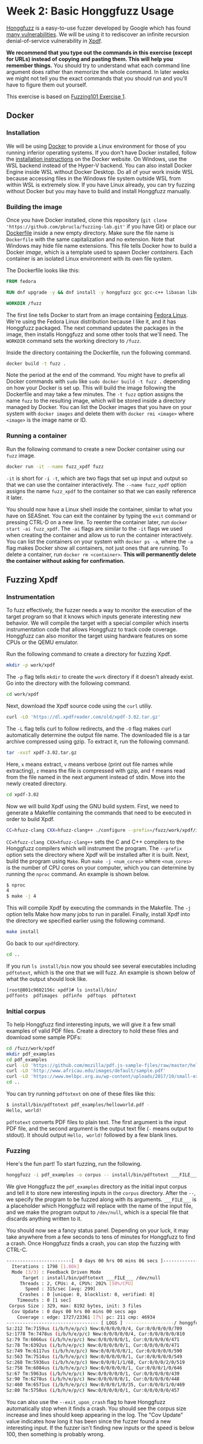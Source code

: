 # Week 2: Basic Honggfuzz Usage

[Honggfuzz](https://honggfuzz.dev) is a easy-to-use fuzzer developed by Google which has found [many vulnerabilities](https://github.com/google/honggfuzz#trophies).
We will be using it to rediscover an infinite recursion denial-of-service vulnerability in [Xpdf](https://www.xpdfreader.com).

**We recommend that you type out the commands in this exercise (except for URLs) instead of copying and pasting them.
This will help you remember things.**
You should try to understand what each command line argument does rather than memorize the whole command.
In later weeks we might not tell you the exact commands that you should run and you'll have to figure them out yourself.

This exercise is based on [Fuzzing101 Exercise 1](https://github.com/antonio-morales/Fuzzing101/tree/main/Exercise%201).

## Docker

### Installation

We will be using [Docker](https://www.docker.com) to provide a Linux environment for those of you running inferior operating systems.
If you don't have Docker installed, follow the [installation instructions](https://docs.docker.com/get-docker/) on the Docker website.
On Windows, use the WSL backend instead of the Hyper-V backend.
You can also install Docker Engine inside WSL without Docker Desktop.
Do all of your work inside WSL because accessing files in the Windows file system outside WSL from within WSL is extremely slow.
If you have Linux already, you can try fuzzing without Docker but you may have to build and install Honggfuzz manually.

### Building the image

Once you have Docker installed, clone this repository (`git clone 'https://github.com/pbrucla/fuzzing-lab.git'` if you have Git) or place our [Dockerfile](https://github.com/pbrucla/fuzzing-lab/blob/main/Dockerfile) inside a new empty directory.
Make sure the file name is `Dockerfile` with the same capitalization and no extension.
Note that Windows may hide file name extensions.
This file tells Docker how to build a Docker *image*, which is a template used to spawn Docker *containers*.
Each container is an isolated Linux environment with its own file system.

The Dockerfile looks like this:

```dockerfile
FROM fedora

RUN dnf upgrade -y && dnf install -y honggfuzz gcc gcc-c++ libasan libubsan make cmake autoconf git

WORKDIR /fuzz
```

The first line tells Docker to start from an image containing [Fedora Linux](https://fedoraproject.org).
We're using the Fedora Linux distribution because I like it, and it has Honggfuzz packaged.
The next command updates the packages in the image, then installs Honggfuzz and some other tools that we'll need. The `WORKDIR` command sets the working directory to `/fuzz`.

Inside the directory containing the Dockerfile, run the following command.

```bash
docker build -t fuzz .
```

Note the period at the end of the command. You might have to prefix all Docker commands with `sudo` like `sudo docker build -t fuzz .` depending on how your Docker is set up. This will build the image following the Dockerfile and may take a few minutes. The `-t fuzz` option assigns the name `fuzz` to the resulting image, which will be stored inside a directory managed by Docker. You can list the Docker images that you have on your system with `docker images` and delete them with `docker rmi <image>` where `<image>` is the image name or ID.

### Running a container

Run the following command to create a new Docker container using our `fuzz` image. 

```bash
docker run -it --name fuzz_xpdf fuzz
```

`-it` is short for `-i -t`, which are two flags that set up input and output so that we can use the container interactively. The `--name fuzz_xpdf` option assigns the name `fuzz_xpdf` to the container so that we can easily reference it later.

You should now have a Linux shell inside the container, similar to what you have on SEASnet. You can exit the container by typing the `exit` command or pressing CTRL-D on a new line. To reenter the container later, run `docker start -ai fuzz_xpdf`. The `-ai` flags are similar to the `-it` flags we used when creating the container and allow us to run the container interactively. You can list the containers on your system with `docker ps -a`, where the `-a` flag makes Docker show all containers, not just ones that are running. To delete a container, run `docker rm <container>`.
**This will permanently delete the container without asking for confirmation.**

## Fuzzing Xpdf

### Instrumentation

To fuzz effectively, the fuzzer needs a way to monitor the execution of the target program so that it knows which inputs generate interesting new behavior. We will compile the target with a special compiler which inserts instrumentation code that allows Honggfuzz to track code coverage. Honggfuzz can also monitor the target using hardware features on some CPUs or the QEMU emulator.

Run the following command to create a directory for fuzzing Xpdf.

```bash
mkdir -p work/xpdf
```

The `-p` flag tells `mkdir` to create the `work` directory if it doesn't already exist. Go into the directory with the following command.

```bash
cd work/xpdf
```

Next, download the Xpdf source code using the `curl` utiliy.

```bash
curl -LO 'https://dl.xpdfreader.com/old/xpdf-3.02.tar.gz'
```

The `-L` flag tells curl to follow redirects, and the `-O` flag makes curl automatically determine the output file name. The downloaded file is a tar archive compressed using gzip. To extract it, run the following command.

```bash
tar -xvzf xpdf-3.02.tar.gz
```

Here, `x` means extract, `v` means verbose (print out file names while extracting), `z` means the file is compressed with gzip, and `f` means read from the file named in the next argument instead of stdin. Move into the newly created directory.

```bash
cd xpdf-3.02
```

Now we will build Xpdf using the GNU build system. First, we need to generate a Makefile containing the commands that need to be executed in order to build Xpdf.

```bash
CC=hfuzz-clang CXX=hfuzz-clang++ ./configure --prefix=/fuzz/work/xpdf/install
```

`CC=hfuzz-clang CXX=hfuzz-clang++` sets the C and C++ compilers to the Honggfuzz compilers which will instrument the program. The `--prefix` option sets the directory where Xpdf will be installed after it is built. Next, build the program using `Make`. Run `make -j <num_cores>` where `<num_cores>` is the number of CPU cores on your computer, which you can determine by running the `nproc` command. An example is shown below.

```bash
$ nproc
4
$ make -j 4
```

This will compile Xpdf by executing the commands in the Makefile. The `-j` option tells Make how many jobs to run in parallel. Finally, install Xpdf into the directory we specified earlier using the following command.

```bash
make install
```

Go back to our `xpdf`directory.

```bash
cd ..
```

If you run `ls install/bin` now you should see several executables including `pdftotext`, which is the one that we will fuzz. An example is shown below of what the output should look like.

```bash
[root@801c9602156c xpdf]# ls install/bin/
pdffonts  pdfimages  pdfinfo  pdftops  pdftotext
```

### Initial corpus

To help Honggfuzz find interesting inputs, we will give it a few small examples of valid PDF files.
Create a directory to hold these files and download some sample PDFs:

```sh
cd /fuzz/work/xpdf
mkdir pdf_examples
cd pdf_examples
curl -LO 'https://github.com/mozilla/pdf.js-sample-files/raw/master/helloworld.pdf'
curl -LO 'http://www.africau.edu/images/default/sample.pdf'
curl -LO 'https://www.melbpc.org.au/wp-content/uploads/2017/10/small-example-pdf-file.pdf'
cd ..
```

You can try running `pdftotext` on one of these files like this:

```bash
$ install/bin/pdftotext pdf_examples/helloworld.pdf -
Hello, world!


```

`pdftotext` converts PDF files to plain text. The first argument is the input PDF file, and the second argument is the output text file (`-` means output to stdout). It should output `Hello, world!` followed by a few blank lines.

### Fuzzing

Here's the fun part! To start fuzzing, run the following.

```bash
honggfuzz -i pdf_examples -o corpus -- install/bin/pdftotext ___FILE___ /dev/null
```

We give Honggfuzz the `pdf_examples` directory as the initial input corpus and tell it to store new interesting inputs in the `corpus` directory. After the `--`, we specify the program to be fuzzed along with its arguments. `___FILE___` is a placeholder which Honggfuzz will replace with the name of the input file, and we make the program output to `/dev/null`, which is a special file that discards anything written to it.

You should now see a fancy status panel. Depending on your luck, it may take anywhere from a few seconds to tens of minutes for Honggfuzz to find a crash. Once Honggfuzz finds a crash, you can stop the fuzzing with CTRL-C.

```bash
------------------------[  0 days 00 hrs 00 mins 06 secs ]----------------------
  Iterations : 1798 [1.80k]
  Mode [3/3] : Feedback Driven Mode
      Target : install/bin/pdftotext ___FILE___ /dev/null
     Threads : 2, CPUs: 4, CPU%: 202% [50%/CPU]
       Speed : 315/sec [avg: 299]
     Crashes : 0 [unique: 0, blocklist: 0, verified: 0]
    Timeouts : 0 [1 sec]
 Corpus Size : 329, max: 8192 bytes, init: 3 files
  Cov Update : 0 days 00 hrs 00 mins 00 secs ago
    Coverage : edge: 1727/23361 [7%] pc: 211 cmp: 46934
---------------------------------- [ LOGS ] ------------------/ honggfuzz 2.5 /-
Sz:212 Tm:7159us (i/b/h/e/p/c) New:0/0/0/0/0/4, Cur:0/0/0/0/0/709
Sz:1778 Tm:7478us (i/b/h/e/p/c) New:0/0/0/0/0/4, Cur:0/0/0/0/0/810
Sz:79 Tm:6066us (i/b/h/e/p/c) New:0/0/0/0/0/1, Cur:0/0/0/0/0/471
Sz:78 Tm:6392us (i/b/h/e/p/c) New:0/0/0/0/0/1, Cur:0/0/0/0/0/471
Sz:749 Tm:6117us (i/b/h/e/p/c) New:0/0/0/0/0/1, Cur:0/0/0/0/0/590
Sz:563 Tm:7514us (i/b/h/e/p/c) New:0/0/0/0/0/1, Cur:0/0/0/0/0/549
Sz:268 Tm:5936us (i/b/h/e/p/c) New:0/0/0/1/1/68, Cur:0/0/0/2/0/519
Sz:758 Tm:6084us (i/b/h/e/p/c) New:0/0/0/0/0/1, Cur:0/0/0/1/0/646
Sz:67 Tm:5963us (i/b/h/e/p/c) New:0/0/0/0/0/1, Cur:0/0/0/0/0/439
Sz:90 Tm:6278us (i/b/h/e/p/c) New:0/0/0/0/0/1, Cur:0/0/0/0/0/448
Sz:460 Tm:6571us (i/b/h/e/p/c) New:0/0/0/1/0/35, Cur:0/0/0/1/0/469
Sz:80 Tm:5750us (i/b/h/e/p/c) New:0/0/0/0/0/1, Cur:0/0/0/0/0/457
```

You can also use the `--exit_upon_crash` flag to have Honggfuzz automatically stop when it finds a crash. You should see the corpus size increase and lines should keep appearing in the log. The "Cov Update" value indicates how long it has been since the fuzzer found a new interesting input. If the fuzzer isn't finding new inputs or the speed is below 100, then something is probably wrong.
